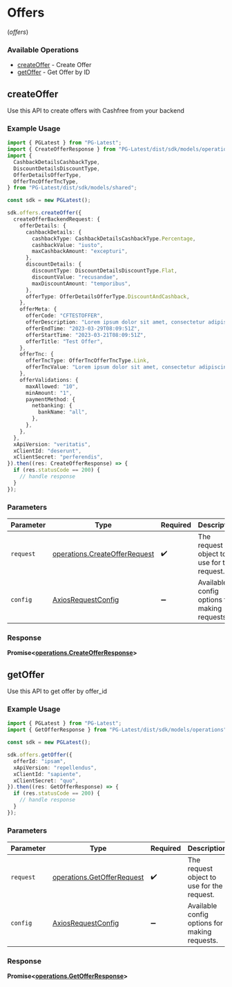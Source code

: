 # Offers
(*offers*)

### Available Operations

* [createOffer](#createoffer) - Create Offer
* [getOffer](#getoffer) - Get Offer by ID

## createOffer

Use this API to create offers with Cashfree from your backend

### Example Usage

```typescript
import { PGLatest } from "PG-Latest";
import { CreateOfferResponse } from "PG-Latest/dist/sdk/models/operations";
import {
  CashbackDetailsCashbackType,
  DiscountDetailsDiscountType,
  OfferDetailsOfferType,
  OfferTncOfferTncType,
} from "PG-Latest/dist/sdk/models/shared";

const sdk = new PGLatest();

sdk.offers.createOffer({
  createOfferBackendRequest: {
    offerDetails: {
      cashbackDetails: {
        cashbackType: CashbackDetailsCashbackType.Percentage,
        cashbackValue: "iusto",
        maxCashbackAmount: "excepturi",
      },
      discountDetails: {
        discountType: DiscountDetailsDiscountType.Flat,
        discountValue: "recusandae",
        maxDiscountAmount: "temporibus",
      },
      offerType: OfferDetailsOfferType.DiscountAndCashback,
    },
    offerMeta: {
      offerCode: "CFTESTOFFER",
      offerDescription: "Lorem ipsum dolor sit amet, consectetur adipiscing elit",
      offerEndTime: "2023-03-29T08:09:51Z",
      offerStartTime: "2023-03-21T08:09:51Z",
      offerTitle: "Test Offer",
    },
    offerTnc: {
      offerTncType: OfferTncOfferTncType.Link,
      offerTncValue: "Lorem ipsum dolor sit amet, consectetur adipiscing elit",
    },
    offerValidations: {
      maxAllowed: "10",
      minAmount: "1",
      paymentMethod: {
        netbanking: {
          bankName: "all",
        },
      },
    },
  },
  xApiVersion: "veritatis",
  xClientId: "deserunt",
  xClientSecret: "perferendis",
}).then((res: CreateOfferResponse) => {
  if (res.statusCode == 200) {
    // handle response
  }
});
```

### Parameters

| Parameter                                                                      | Type                                                                           | Required                                                                       | Description                                                                    |
| ------------------------------------------------------------------------------ | ------------------------------------------------------------------------------ | ------------------------------------------------------------------------------ | ------------------------------------------------------------------------------ |
| `request`                                                                      | [operations.CreateOfferRequest](../../models/operations/createofferrequest.md) | :heavy_check_mark:                                                             | The request object to use for the request.                                     |
| `config`                                                                       | [AxiosRequestConfig](https://axios-http.com/docs/req_config)                   | :heavy_minus_sign:                                                             | Available config options for making requests.                                  |


### Response

**Promise<[operations.CreateOfferResponse](../../models/operations/createofferresponse.md)>**


## getOffer

Use this API to get offer by offer_id

### Example Usage

```typescript
import { PGLatest } from "PG-Latest";
import { GetOfferResponse } from "PG-Latest/dist/sdk/models/operations";

const sdk = new PGLatest();

sdk.offers.getOffer({
  offerId: "ipsam",
  xApiVersion: "repellendus",
  xClientId: "sapiente",
  xClientSecret: "quo",
}).then((res: GetOfferResponse) => {
  if (res.statusCode == 200) {
    // handle response
  }
});
```

### Parameters

| Parameter                                                                | Type                                                                     | Required                                                                 | Description                                                              |
| ------------------------------------------------------------------------ | ------------------------------------------------------------------------ | ------------------------------------------------------------------------ | ------------------------------------------------------------------------ |
| `request`                                                                | [operations.GetOfferRequest](../../models/operations/getofferrequest.md) | :heavy_check_mark:                                                       | The request object to use for the request.                               |
| `config`                                                                 | [AxiosRequestConfig](https://axios-http.com/docs/req_config)             | :heavy_minus_sign:                                                       | Available config options for making requests.                            |


### Response

**Promise<[operations.GetOfferResponse](../../models/operations/getofferresponse.md)>**

